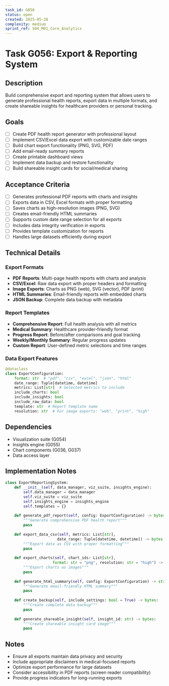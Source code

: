 ```yaml
---
task_id: G056
status: open
created: 2025-05-28
complexity: medium
sprint_ref: S04_M01_Core_Analytics
---
```


# Task G056: Export & Reporting System

## Description
Build comprehensive export and reporting system that allows users to generate professional health reports, export data in multiple formats, and create shareable insights for healthcare providers or personal tracking.

## Goals
- [ ] Create PDF health report generator with professional layout
- [ ] Implement CSV/Excel data export with customizable date ranges
- [ ] Build chart export functionality (PNG, SVG, PDF)
- [ ] Add email-ready summary reports
- [ ] Create printable dashboard views
- [ ] Implement data backup and restore functionality
- [ ] Build shareable insight cards for social/medical sharing

## Acceptance Criteria
- [ ] Generates professional PDF reports with charts and insights
- [ ] Exports data in CSV, Excel formats with proper formatting
- [ ] Saves charts as high-resolution images (PNG, SVG)
- [ ] Creates email-friendly HTML summaries
- [ ] Supports custom date range selection for all exports
- [ ] Includes data integrity verification in exports
- [ ] Provides template customization for reports
- [ ] Handles large datasets efficiently during export

## Technical Details

### Export Formats
- **PDF Reports**: Multi-page health reports with charts and analysis
- **CSV/Excel**: Raw data export with proper headers and formatting
- **Image Exports**: Charts as PNG (web), SVG (vector), PDF (print)
- **HTML Summaries**: Email-friendly reports with embedded charts
- **JSON Backup**: Complete data backup with metadata

### Report Templates
- **Comprehensive Report**: Full health analysis with all metrics
- **Medical Summary**: Healthcare provider-friendly format
- **Progress Report**: Before/after comparisons and goal tracking
- **Weekly/Monthly Summary**: Regular progress updates
- **Custom Report**: User-defined metric selections and time ranges

### Data Export Features
```python
@dataclass
class ExportConfiguration:
    format: str  # "pdf", "csv", "excel", "json", "html"
    date_range: Tuple[datetime, datetime]
    metrics: List[str]  # Selected metrics to include
    include_charts: bool
    include_insights: bool
    include_raw_data: bool
    template: str  # Report template name
    resolution: str  # For image exports: "web", "print", "high"
```

## Dependencies
- Visualization suite (G054)
- Insights engine (G055)
- Chart components (G036, G037)
- Data access layer

## Implementation Notes
```python
class ExportReportingSystem:
    def __init__(self, data_manager, viz_suite, insights_engine):
        self.data_manager = data_manager
        self.viz_suite = viz_suite
        self.insights_engine = insights_engine
        self.templates = {}
        
    def generate_pdf_report(self, config: ExportConfiguration) -> bytes:
        """Generate comprehensive PDF health report"""
        pass
        
    def export_data_csv(self, metrics: List[str], 
                       date_range: Tuple[datetime, datetime]) -> bytes:
        """Export data as CSV with proper formatting"""
        pass
        
    def export_charts(self, chart_ids: List[str], 
                     format: str = "png", resolution: str = "high") -> Dict[str, bytes]:
        """Export charts as images"""
        pass
        
    def generate_html_summary(self, config: ExportConfiguration) -> str:
        """Generate email-friendly HTML summary"""
        pass
        
    def create_backup(self, include_settings: bool = True) -> bytes:
        """Create complete data backup"""
        pass
        
    def generate_shareable_insight(self, insight_id: str) -> bytes:
        """Create shareable insight card image"""
        pass
```

## Notes
- Ensure all exports maintain data privacy and security
- Include appropriate disclaimers in medical-focused reports
- Optimize export performance for large datasets
- Consider accessibility in PDF reports (screen reader compatibility)
- Provide progress indicators for long-running exports
